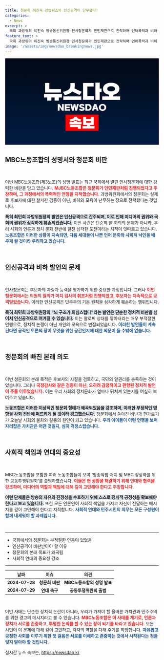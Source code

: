 ```yaml
---
title: 청문회 이진숙 강압취조와 인신공격이 난무했다!
categories:
  - News
excerpt: >
  국회 과방위의 이진숙 방송통신위원장 인사청문회가 인민재판으로 전락하며 언어폭력과 비하 발언이 난무했다. MBC노동조합은 헌법 파괴를 비판하고, 우리 사회의 아이들이 배울 문화에 대한 깊은 우려를 표명했다.
feature_text: >
  국회 과방위의 이진숙 방송통신위원장 인사청문회가 인민재판으로 전락하며 언어폭력과 비하 발언이 난무했다. MBC노동조합은 헌법 파괴를 비판하고, 우리 사회의 아이들이 배울 문화에 대한 깊은 우려를 표명했다.
image: '/assets/img/newsdao_breakingnews.jpg'
---
```


<p><img src="/assets/img/newsdao_breakingnews.jpg" alt="bookingtag 속보" /></p>

<h2 data-ke-size="size26">MBC노동조합의 성명서와 청문회 비판</h2>

<p data-ke-size="size16">&nbsp;</p>

<p>이번 MBC노동조합(제3노조)의 성명 발표는 최근 국회에서 열린 인사청문회에 대한 강력한 비판을 담고 있습니다. <b><span style="color: #ee2323;">MJBC노동조합은 청문회가 인민재판처럼 진행되었다고 주장하며, 그 과정에서의 폭력적인 언행을 지적했습니다.</span></b> 과방위원회에서의 청문회는 실제로 후보자에 대한 철저한 검증이 아닌, 비하와 모욕이 난무하는 장으로 전락했다는 것입니다.</p>

<p><b><span style="background-color: #21538527;">특히 최민희 과방위원장의 발언은 인신공격으로 간주되며, 이로 인해 미디어의 권위와 국회의 권위가 심각하게 훼손되었습니다.</span></b> 이번 사건은 단순히 한 회의의 문제가 아니라, 우리 사회의 언론과 정치 문화 전반에 걸친 심각한 도전이라는 지적이 잇따르고 있습니다. <b><span style="color: #1a5490;">노동조합은 이러한 상황이 지속되면, 다음 세대들이 나쁜 언어 문화와 사회적 낙인을 배우게 될 것이라 우려하고 있습니다.</span></b> </p>

<p data-ke-size="size16">&nbsp;</p>

<h2 data-ke-size="size26">인신공격과 비하 발언의 문제</h2>

<p data-ke-size="size16">&nbsp;</p>

<p>인사청문회는 후보자의 자질과 능력을 평가하기 위한 중요한 과정입니다. 그러나 <b><span style="color: #ee2323;">이번 청문회에서는 의원의 질의가 마치 검사의 취조처럼 진행되었고, 후보자는 지속적으로 공격받았습니다.</span></b> 이러한 인신공격은 민주주의 기본 원칙을 심각하게 훼손하는 행위입니다. </p>

<p><b><span style="background-color: #21538527;">특히 최민희 과방위원장의 "뇌 구조가 의심스럽다"라는 발언은 단순한 정치적 비판을 넘어서 인신공격으로 여겨질 수 있습니다.</span></b> 이는 말로써 상대를 깎아내리는 매우 부적절한 언행으로, 정치적 논쟁이 아닌 개인의 모욕으로 변질되었습니다. <b><span style="color: #1a5490;">이러한 발언들이 계속된다면 공적인 토론의 장이 무엇을 위한 공간인지에 대한 의문이 들 수밖에 없습니다.</span></b> </p>

<p data-ke-size="size16">&nbsp;</p>

<h2 data-ke-size="size26">청문회의 빠진 본래 의도</h2>

<p data-ke-size="size16">&nbsp;</p>

<p>이번 청문회의 본래 목적은 후보자의 자질을 검토하고, 국민의 알권리를 충족하는 것이었습니다. 그러나 <b><span style="color: #ee2323;">국정감사와 같은 검증이 아닌, 오히려 감정적이고 편향된 정치적 발언이 주를 이루었습니다.</span></b> 이는 우리 사회의 정치문화가 얼마나 뒤처져 있는지를 여실히 보여주고 있습니다.</p>

<p><b><span style="background-color: #21538527;">노동조합은 이러한 이상적인 청문회 형태가 왜곡되었음을 강조하며, 이러한 부정적인 영향을 사회 전반에 퍼뜨리게 될 것이라 경고했습니다.</span></b> 청문회에서 쏟아진 비난과 편가르기가 오늘날 사회의 불화와 갈등의 원인이 되고 있습니다. <b><span style="color: #1a5490;">우리 아이들이 이런 언행을 보며 자리잡은 가치관은 어떤 것일지, 심히 걱정스럽습니다.</span></b></p>

<p data-ke-size="size16">&nbsp;</p>

<h2 data-ke-size="size26">사회적 책임과 연대의 중요성</h2>

<p data-ke-size="size16">&nbsp;</p>

<p>MBC노동조합을 포함한 여러 노동조합들이 모여 ‘방송악법 저지 및 MBC 정상화를 위한 공동투쟁위원회’를 출범하였습니다. <b><span style="color: #ee2323;">이들은 현 상황을 해결하기 위해 연대와 협력을 강조하며, 미디어의 역할과 책임에 대해 깊이 고민해야 한다고 주장합니다.</span></b> </p>

<p><b><span style="background-color: #21538527;">이런 단체들은 방송의 자유와 진정성을 수호하기 위해 스스로 정치적 공정성을 확보해야 한다고 보고 있습니다.</span></b> 또한 모든 언론인이 사회적 책임을 가지고 자신이 전달하는 메시지를 깊이 고민해야 한다고 지적합니다. <b><span style="color: #1a5490;">사회적 연대와 민주시민의 의무는 모든 구성원이 함께 내세워야 할 과제입니다.</span></b></p>

<p data-ke-size="size16">&nbsp;</p>

<hr>

<ul>
    <li>국회에서의 청문회는 부적절한 언동이 있었음</li>
    <li>인신공격이 비판받아야 할 이유</li>
    <li>청문회의 본래 목표가 왜곡됨</li>
    <li>사회적 연대의 중요성 강조</li>
</ul>

<hr>

<table>
    <thead>
        <tr>
            <th>날짜</th>
            <th>이슈</th>
            <th>의견</th>
        </tr>
    </thead>
    <tbody>
        <tr>
            <td style="text-align: center; height: 17px;"><b>2024-07-28</b></td>
            <td style="text-align: center; height: 17px;"><b>청문회 비판</b></td>
            <td style="text-align: center; height: 17px;"><b>MBC노동조합의 성명 발표</b></td>
        </tr>
        <tr>
            <td style="text-align: center; height: 17px;"><b>2024-07-29</b></td>
            <td style="text-align: center; height: 17px;"><b>연대 촉구</b></td>
            <td style="text-align: center; height: 17px;"><b>공동투쟁위원회 출범</b></td>
        </tr>
    </tbody>
</table>

<p data-ke-size="size16">&nbsp;</p>

<p>이번 사태는 단순한 정치적 논란이 아니라, 우리가 가져야 할 올바른 가치관과 민주주의를 위한 경고의 메시지라고 볼 수 있습니다. <b><span style="color: #ee2323;">MBC노동조합은 이 사태를 계기로, 언론과 정치가 서로를 존중하고, 투명한 논의를 할 수 있는 장이 되기를 바라고 있습니다.</span></b> 모든 시민이 이 문제에 대해 깊이 고민하고, 각자의 역할을 다해 주기를 희망합니다. <b><span style="color: #1a5490;">자유롭고 공정한 사회를 이루기 위한 첫 걸음은 서로를 이해하고 존중하는 것에서 시작된다는 점을 잊지 말아야 할 것입니다.</span></b></p>
실시간 뉴스 속보는, <a href="https://newsdao.kr" rel="dofollow">https://newsdao.kr</a>



